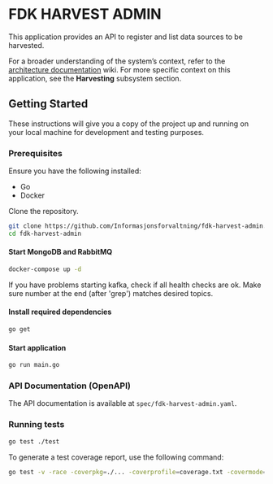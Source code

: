 # FDK HARVEST ADMIN

This application provides an API to register and list data sources to be harvested.

For a broader understanding of the system’s context, refer to
the [architecture documentation](https://github.com/Informasjonsforvaltning/architecture-documentation) wiki. For more
specific context on this application, see the **Harvesting** subsystem section.

## Getting Started

These instructions will give you a copy of the project up and running on your local machine for development and testing
purposes.

### Prerequisites

Ensure you have the following installed:

- Go
- Docker

Clone the repository.

```sh
git clone https://github.com/Informasjonsforvaltning/fdk-harvest-admin.git
cd fdk-harvest-admin
```

#### Start MongoDB and RabbitMQ

```sh
docker-compose up -d
```

If you have problems starting kafka, check if all health checks are ok. Make sure number at the end (after 'grep')
matches desired topics.

#### Install required dependencies

```sh
go get
```

#### Start application

```sh
go run main.go
```

### API Documentation (OpenAPI)

The API documentation is available at ```spec/fdk-harvest-admin.yaml```.

### Running tests

```sh
go test ./test
```

To generate a test coverage report, use the following command:

```sh
go test -v -race -coverpkg=./... -coverprofile=coverage.txt -covermode=atomic ./test
```

